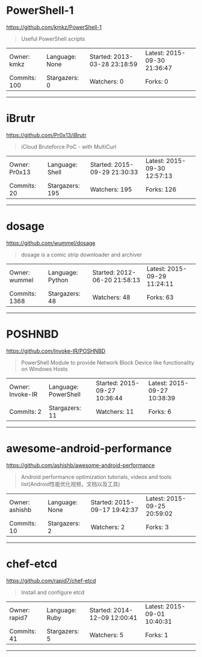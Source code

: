# PowerShell-1

https://github.com/kmkz/PowerShell-1
<blockquote>
Useful PowerShell scripts
</blockquote>

<table>
<tr><td>Owner: kmkz</td>
    <td>Language: None</td>
    <td>Started: 2013-03-28 23:18:59</td>
    <td>Latest: 2015-09-30 21:36:47</td></tr>
<tr><td>Commits: 100</td>
    <td>Stargazers: 0</td>
    <td>Watchers: 0</td>
    <td>Forks: 0</td></tr>
</table>

---

# iBrutr

https://github.com/Pr0x13/iBrutr
<blockquote>
iCloud Bruteforce PoC - with MultiCurl
</blockquote>

<table>
<tr><td>Owner: Pr0x13</td>
    <td>Language: Shell</td>
    <td>Started: 2015-09-29 21:30:33</td>
    <td>Latest: 2015-09-30 12:57:13</td></tr>
<tr><td>Commits: 20</td>
    <td>Stargazers: 195</td>
    <td>Watchers: 195</td>
    <td>Forks: 126</td></tr>
</table>

---

# dosage

https://github.com/wummel/dosage
<blockquote>
dosage is a comic strip downloader and archiver
</blockquote>

<table>
<tr><td>Owner: wummel</td>
    <td>Language: Python</td>
    <td>Started: 2012-06-20 21:58:13</td>
    <td>Latest: 2015-09-29 11:24:11</td></tr>
<tr><td>Commits: 1368</td>
    <td>Stargazers: 48</td>
    <td>Watchers: 48</td>
    <td>Forks: 63</td></tr>
</table>

---

# POSHNBD

https://github.com/Invoke-IR/POSHNBD
<blockquote>
PowerShell Module to provide Network Block Device like functionality on Windows Hosts
</blockquote>

<table>
<tr><td>Owner: Invoke-IR</td>
    <td>Language: PowerShell</td>
    <td>Started: 2015-09-27 10:36:44</td>
    <td>Latest: 2015-09-27 10:38:39</td></tr>
<tr><td>Commits: 2</td>
    <td>Stargazers: 11</td>
    <td>Watchers: 11</td>
    <td>Forks: 6</td></tr>
</table>

---

# awesome-android-performance

https://github.com/ashishb/awesome-android-performance
<blockquote>
Android performance optimization  tutorials, videos and tools list(Android性能优化视频，文档以及工具) 
</blockquote>

<table>
<tr><td>Owner: ashishb</td>
    <td>Language: None</td>
    <td>Started: 2015-09-17 19:42:37</td>
    <td>Latest: 2015-09-25 20:59:02</td></tr>
<tr><td>Commits: 10</td>
    <td>Stargazers: 2</td>
    <td>Watchers: 2</td>
    <td>Forks: 3</td></tr>
</table>

---

# chef-etcd

https://github.com/rapid7/chef-etcd
<blockquote>
Install and configure etcd
</blockquote>

<table>
<tr><td>Owner: rapid7</td>
    <td>Language: Ruby</td>
    <td>Started: 2014-12-09 12:00:41</td>
    <td>Latest: 2015-09-01 10:40:31</td></tr>
<tr><td>Commits: 41</td>
    <td>Stargazers: 5</td>
    <td>Watchers: 5</td>
    <td>Forks: 1</td></tr>
</table>

---

